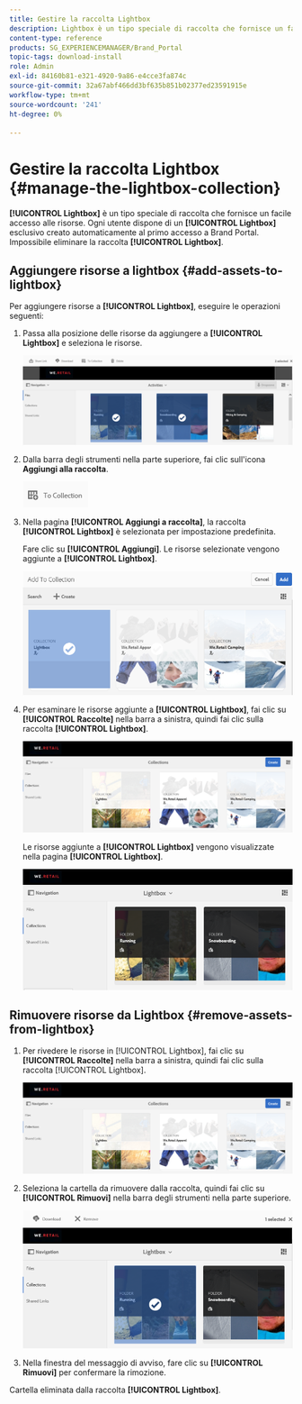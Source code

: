 ```yaml
---
title: Gestire la raccolta Lightbox
description: Lightbox è un tipo speciale di raccolta che fornisce un facile accesso alle risorse. Ogni utente dispone di un lightbox esclusivo che viene creato automaticamente al primo accesso a Brand Portal. Impossibile eliminare la raccolta Lightbox.
content-type: reference
products: SG_EXPERIENCEMANAGER/Brand_Portal
topic-tags: download-install
role: Admin
exl-id: 84160b81-e321-4920-9a86-e4cce3fa874c
source-git-commit: 32a67abf466dd3bf635b851b02377ed23591915e
workflow-type: tm+mt
source-wordcount: '241'
ht-degree: 0%

---
```


# Gestire la raccolta Lightbox {#manage-the-lightbox-collection}

**[!UICONTROL Lightbox]** è un tipo speciale di raccolta che fornisce un facile accesso alle risorse. Ogni utente dispone di un **[!UICONTROL Lightbox]** esclusivo creato automaticamente al primo accesso a Brand Portal. Impossibile eliminare la raccolta **[!UICONTROL Lightbox]**.

## Aggiungere risorse a lightbox {#add-assets-to-lightbox}

Per aggiungere risorse a **[!UICONTROL Lightbox]**, eseguire le operazioni seguenti:

1. Passa alla posizione delle risorse da aggiungere a **[!UICONTROL Lightbox]** e seleziona le risorse.

   ![](assets/link_sharing_assetselection.png)

1. Dalla barra degli strumenti nella parte superiore, fai clic sull&#39;icona **Aggiungi alla raccolta**.

   ![](assets/add_to_collection.png)

1. Nella pagina **[!UICONTROL Aggiungi a raccolta]**, la raccolta **[!UICONTROL Lightbox]** è selezionata per impostazione predefinita.

   Fare clic su **[!UICONTROL Aggiungi]**. Le risorse selezionate vengono aggiunte a **[!UICONTROL Lightbox]**.

   ![](assets/add_to_collectionlightbox.png)

1. Per esaminare le risorse aggiunte a **[!UICONTROL Lightbox]**, fai clic su **[!UICONTROL Raccolte]** nella barra a sinistra, quindi fai clic sulla raccolta **[!UICONTROL Lightbox]**.

   ![](assets/collections_lightbox.png)

   Le risorse aggiunte a **[!UICONTROL Lightbox]** vengono visualizzate nella pagina **[!UICONTROL Lightbox]**.

   ![](assets/added_to_collectionlightbox.png)

## Rimuovere risorse da Lightbox {#remove-assets-from-lightbox}

1. Per rivedere le risorse in [!UICONTROL Lightbox], fai clic su **[!UICONTROL Raccolte]** nella barra a sinistra, quindi fai clic sulla raccolta [!UICONTROL Lightbox].

   ![](assets/collections_lightbox-1.png)

1. Seleziona la cartella da rimuovere dalla raccolta, quindi fai clic su **[!UICONTROL Rimuovi]** nella barra degli strumenti nella parte superiore.

   ![](assets/collections_lightboxdelete.png)

1. Nella finestra del messaggio di avviso, fare clic su **[!UICONTROL Rimuovi]** per confermare la rimozione.

Cartella eliminata dalla raccolta **[!UICONTROL Lightbox]**.
